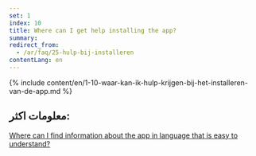 ```yaml
---
set: 1
index: 10
title: Where can I get help installing the app?
summary: 
redirect_from: 
  - /ar/faq/25-hulp-bij-installeren
contentLang: en
---
```

{% include content/en/1-10-waar-kan-ik-hulp-krijgen-bij-het-installeren-van-de-app.md %}

## معلومات اكثر:

[Where can I find information about the app in language that is easy to understand?](/{{page.lang}}/faq/1-11-coronamelder-in-makkelijke-taal)
